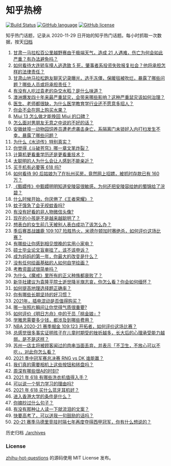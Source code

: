 # 知乎热榜
[![Build Status](https://github.com/ToWeLong/zhihu-hot-questions/workflows/CI/badge.svg)](https://github.com/ToWeLong/zhihu-hot-questions/actions)
[![GitHub language](https://img.shields.io/badge/language-golang-orange.svg)](https://golang.org/)
[![GitHub license](https://img.shields.io/github/license/ToWeLong/zhihu-hot-questions)](https://github.com/ToWeLong/zhihu-hot-questions/blob/main/LICENSE)

知乎热门话题，记录从 2020-11-29 日开始的知乎热门话题。每小时抓取一次数据，按天[归档](./archives)

<!-- BEGIN -->

1. [甘肃一马拉松百公里越野赛由于极端天气，造成 21 人遇难，伤亡为何会如此严重？有办法避免吗？](https://www.zhihu.com/question/460921357)
1. [如何看待大连轿车撞人逃逸致 5 死，肇事者系投资失败报复社会？他将承担怎样的法律责任？](https://www.zhihu.com/question/460975066)
1. [甘肃山地马拉松跑友聊天记录曝光，选手冻僵，保暖毯被吹烂，暴露了哪些问题？哪些人员或将承担责任？](https://www.zhihu.com/question/460936873)
1. [有没有人吃过袁老的杂交水稻？是什么味道？](https://www.zhihu.com/question/387581217)
1. [澳洲爆发四十年来最严重鼠灾，会带来哪些影响？这种严重鼠灾该如何治理？](https://www.zhihu.com/question/460691340)
1. [医生、老师都很缺，为什么医学教育学行业还不愿意多招人？](https://www.zhihu.com/question/455946878)
1. [你会不会在网上购买水果？](https://www.zhihu.com/question/369801334)
1. [Miui 13 怎么做才能挽回 Miui 的口碑？](https://www.zhihu.com/question/460390365)
1. [怎么面对男朋友无意之中说的不好的话？](https://www.zhihu.com/question/460839405)
1. [安徽蚌埠一动物园饲养员遭老虎袭击身亡，系隔离门未锁好入内打扫发生不幸，暴露了哪些问题？](https://www.zhihu.com/question/461014605)
1. [为什么《水浒传》特别真实？](https://www.zhihu.com/question/445932631)
1. [你觉得《斗破苍穹》哪一章文笔炸裂？](https://www.zhihu.com/question/455079084)
1. [计算机更看重学历还是更看重技术？](https://www.zhihu.com/question/454783960)
1. [太聪明的人为什么会让人感到不能亲近？](https://www.zhihu.com/question/449801792)
1. [买手机有必要等 618 吗?](https://www.zhihu.com/question/457283212)
1. [如何看待 90 后姑娘为了在杭州买房，竟然网上招嫖，被抓时存款已有 160 万？](https://www.zhihu.com/question/460671555)
1. [《甄嬛传》中甄嬛明明知道安陵容很敏感，为何还把安陵容给她的蜀锦给了浣碧？](https://www.zhihu.com/question/325114276)
1. [什么时候开始，你厌倦了《王者荣耀》？](https://www.zhihu.com/question/459401567)
1. [蚊子饿急了会无视蚊香吗?](https://www.zhihu.com/question/374704654)
1. [有没有好看的非人物微信头像?](https://www.zhihu.com/question/387563344)
1. [现在的小孩是不是越来越聪明了？](https://www.zhihu.com/question/454361471)
1. [想表白的女生前几天被别人表白成功了该怎么办？](https://www.zhihu.com/question/457390121)
1. [季后赛首战雄鹿 109:107 险胜热火，米德尔顿加时赛绝杀，如何评价这场比赛？](https://www.zhihu.com/question/460920931)
1. [有哪些让你感到相见恨晚的实用小家电？](https://www.zhihu.com/question/425277382)
1. [硕士毕业论文盲审挂了，该不该申诉？](https://www.zhihu.com/question/398964694)
1. [成为妈妈的第一年，你最大的改变是什么？](https://www.zhihu.com/question/445013316)
1. [没有任何绘画基础的人如何自学绘画？](https://www.zhihu.com/question/21095093)
1. [考教资面试很简单吗？](https://www.zhihu.com/question/453353319)
1. [为什么《魔戒》里所有的正义种族都衰败了？](https://www.zhihu.com/question/457060439)
1. [新华社建议为袁隆平院士逝世降半旗志哀，你怎么看？你会如何缅怀？](https://www.zhihu.com/question/460853429)
1. [如何提高地理选择题正确率？](https://www.zhihu.com/question/337971922)
1. [你有哪些长期坚持的好习惯？](https://www.zhihu.com/question/447430462)
1. [2021年，插电混动是否值得购买？](https://www.zhihu.com/question/460152359)
1. [哪一张照片瞬间让你觉得气质很重要?](https://www.zhihu.com/question/297341335)
1. [如何评价《明日方舟》中的干员「桃金娘」?](https://www.zhihu.com/question/460102315)
1. [学雅思需要多少钱，都涉及到哪些费用？](https://www.zhihu.com/question/360178959)
1. [NBA 2020-21 赛季掘金 109:123 开拓者，如何评价这场比赛？](https://www.zhihu.com/question/460937287)
1. [总感觉很多事实证明孩子在儿童时期受的挫折越多，长大后的心理承受能力越弱，是不是这样？](https://www.zhihu.com/question/266704437)
1. [苏州一店主将被顾客闻过的肉串当面丢弃，并表示「不卫生，不放心可以不吃」，对此你怎么看？](https://www.zhihu.com/question/460604746)
1. [2021 季中冠军赛总决赛 RNG vs DK 谁能赢？](https://www.zhihu.com/question/460911288)
1. [我们真的需要相机上这些按钮和转盘吗？](https://www.zhihu.com/question/459960019)
1. [周深有哪些很A的时刻?](https://www.zhihu.com/question/403704908)
1. [2021 年 618 有哪些洗衣机值得入手？](https://www.zhihu.com/question/457255379)
1. [可以说一个努力学习的理由吗?](https://www.zhihu.com/question/458937463)
1. [2021 年 618 买什么蓝牙耳机好？](https://www.zhihu.com/question/454900249)
1. [进入香港大学的条件是什么？](https://www.zhihu.com/question/20458470)
1. [你摘抄过什么句子？](https://www.zhihu.com/question/314121506)
1. [有没有那种让人读一下就流泪的文案？](https://www.zhihu.com/question/436353347)
1. [快要高考了，可以送我一句鼓励的话吗？](https://www.zhihu.com/question/460632413)
1. [20-21 赛季马德里竞技时隔七年再度夺得西甲冠军，你有什么想说的？](https://www.zhihu.com/question/460927424)

<!-- END -->

历史归档 [./archives](./archives)


### License
[zhihu-hot-questions](https://github.com/towelong/zhihu-hot-questions) 的源码使用 MIT License 发布。